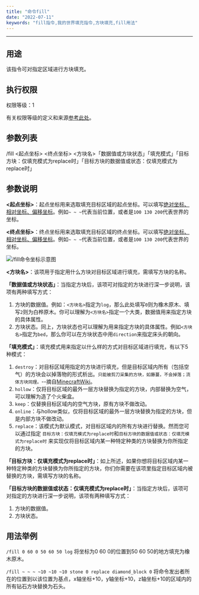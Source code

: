 ```yaml
---
title: "命令fill"
date: "2022-07-11"
keywords: "fill指令,我的世界填充指令,方块填充,fill用法"
---
```


---

## 用途

该指令可对指定区域进行方块填充。

## 执行权限

权限等级：1

有关权限等级的定义和来源[参考此处](/commands/权限等级 "参考此处")。

## 参数列表

/fill <起点坐标> <终点坐标> <方块名>「数据值或方块状态」「填充模式」「目标方块：仅填充模式为replace时」「目标方块的数据值或状态：仅填充模式为replace时」

## 参数说明

**<起点坐标>**：起点坐标用来选取填充目标区域的起点坐标。可以填写[绝对坐标、相对坐标、偏移坐标](/commands/坐标 "坐标介绍")。例如`~ ~ ~`代表当前位置，或者是`100 130 200`代表世界的坐标。

**<终点坐标>**：终点坐标用来选取填充目标区域的终点坐标。可以填写[绝对坐标、相对坐标、偏移坐标](/commands/坐标 "坐标介绍")。例如`~ ~ ~`代表当前位置，或者是`100 130 200`代表世界的坐标。

![/fill命令坐标示意图](https://unsc.oss-accelerate.aliyuncs.com/ViewCB/Images/fill-1.svg "/fill命令坐标示意图")

**<方块名>**：该项用于指定用什么方块对目标区域进行填充，需填写方块的名称。

**「数据值或方块状态」**：当指定方块后，该项可对指定的方块进行深一步说明，该项有两种填写方式：

1. 方块的数据值。例如：`<方块名>`指定为`log`，那么此处填写`0`则为橡木原木、填写`2`则为白桦原木。你可以理解为`<方块名>`指定一个大类，数据值用来指定方块的具体属性。
2. 方块状态。同上，方块状态也可以理解为用来指定方块的具体属性。例如`<方块名>`指定为`bed`，那么你可以在方块状态中用`direction`来指定床头的朝向。

**「填充模式」**：填充模式用来指定以什么样的方式对目标区域进行填充，有以下5种模式：

1. `destroy`：对目标区域用指定的方块进行填充，但是目标区域内所有（包括空气）的方块会以掉落物的形式析出。`只能被剪刀采集的方块，如藤蔓，不会掉落；流体方块同理。`--摘自[MinecraftWiki](https://minecraft.fandom.com/zh/wiki/%E5%91%BD%E4%BB%A4/fill "MinecraftWiki")。
2. `hollow`：仅将目标区域的最外一层方块替换为指定的方块，内部替换为空气，可以理解为造了个火柴盒。
3. `keep`：仅替换目标区域内的空气方块，原有方块不做改动。
4. `online`：与hollow类似，仅将目标区域的最外一层方块替换为指定的方块，但是内部方块不做改动。
5. `replace`：该模式为默认模式，对目标区域内的所有方块进行替换。然而您可以通过指定 `目标方块：仅填充模式为replace时`和`目标方块的数据值或状态：仅填充模式为replace时` 来实现仅将目标区域内某一种特定种类的方块替换为你所指定的方块。

**「目标方块：仅填充模式为replace时」**：如上所述，如果你想将目标区域内某一种特定种类的方块替换为你所指定的方块，你们你需要在该项里指定目标区域内被替换的方块，需填写方块的名称。

**「目标方块的数据值或状态：仅填充模式为replace时」**：当指定方块后，该项可对指定的方块进行深一步说明，该项有两种填写方式：

1. 方块的数据值。
2. 方块状态。

## 用法举例

`/fill 0 60 0 50 60 50 log`  将坐标为0 60 0的位置到50 60 50的地方填充为橡木原木。

`/fill ~ ~ ~ ~10 ~10 ~10 stone 0 replace diamond_block 0`  将命令发出者所在的位置到以该位置为基点，x轴坐标+10，y轴坐标+10，z轴坐标+10的区域内的所有钻石方块替换为石头。
